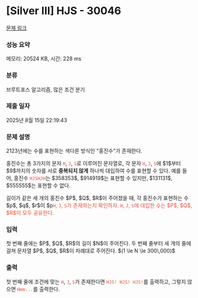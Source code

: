 # [Silver III] HJS - 30046 

[문제 링크](https://www.acmicpc.net/problem/30046) 

### 성능 요약

메모리: 20524 KB, 시간: 228 ms

### 분류

브루트포스 알고리즘, 많은 조건 분기

### 제출 일자

2025년 8월 15일 22:19:43

### 문제 설명

<p>2123년에는 수를 표현하는 색다른 방식인 "홍진수"가 존재한다.</p>

<p>홍진수는 총 3가지의 문자 <span style="color:#e74c3c;"><code>H</code></span>, <span style="color:#e74c3c;"><code>J</code></span>, <span style="color:#e74c3c;"><code>S</code></span>로 이루어진 문자열로, 각 문자 <span style="color:#e74c3c;"><code>H</code></span>, <span style="color:#e74c3c;"><code>J</code></span>, <span style="color:#e74c3c;"><code>S</code></span>에 $1$부터 $9$까지의 숫자를 서로 <strong>중복되지 않게</strong> 하나씩 대입하여 수를 표현할 수 있다. 예를 들어, 홍진수 <span style="color:#e74c3c;"><code>HJSHJH</code></span>는 $358353$, $914919$는 표현할 수 있지만, $131131$, $555555$는 표현할 수 없다.</p>

<p>길이가 같은 세 개의 홍진수 $P$, $Q$, $R$이 주어졌을 때, 각 홍진수가 표현하는 수 $p$, $q$, $r$이 $p<q<r$을 만족하게 하는 <span style="color:#e74c3c;"><code>H</code></span>, <span style="color:#e74c3c;"><code>J</code></span>, <span style="color:#e74c3c;"><code>S</code></span>가 존재하는지 확인하자. <span style="color:#e74c3c;"><code>H</code></span>, <span style="color:#e74c3c;"><code>J</code></span>, <span style="color:#e74c3c;"><code>S</code></span>에 대입한 수는 $P$, $Q$, $R$이 모두 공유한다.</p>

### 입력 

 <p>첫 번째 줄에는 $P$, $Q$, $R$의 길이 $N$이 주어진다. 두 번째 줄부터 세 개의 줄에 걸쳐 문자열 $P$, $Q$, $R$이 차례대로 주어진다. $(1 \le N \le 300\,000)$</p>

### 출력 

 <p>첫 번째 줄에 조건에 맞는 <span style="color:#e74c3c;"><code>H</code></span>, <span style="color:#e74c3c;"><code>J</code></span>, <span style="color:#e74c3c;"><code>S</code></span>가 존재한다면 <span style="color:#e74c3c;"><code>HJS! HJS! HJS!</code></span>를 출력하고, 그렇지 않으면 <span style="color:#e74c3c;"><code>Hmm...</code></span>를 출력한다.</p>

